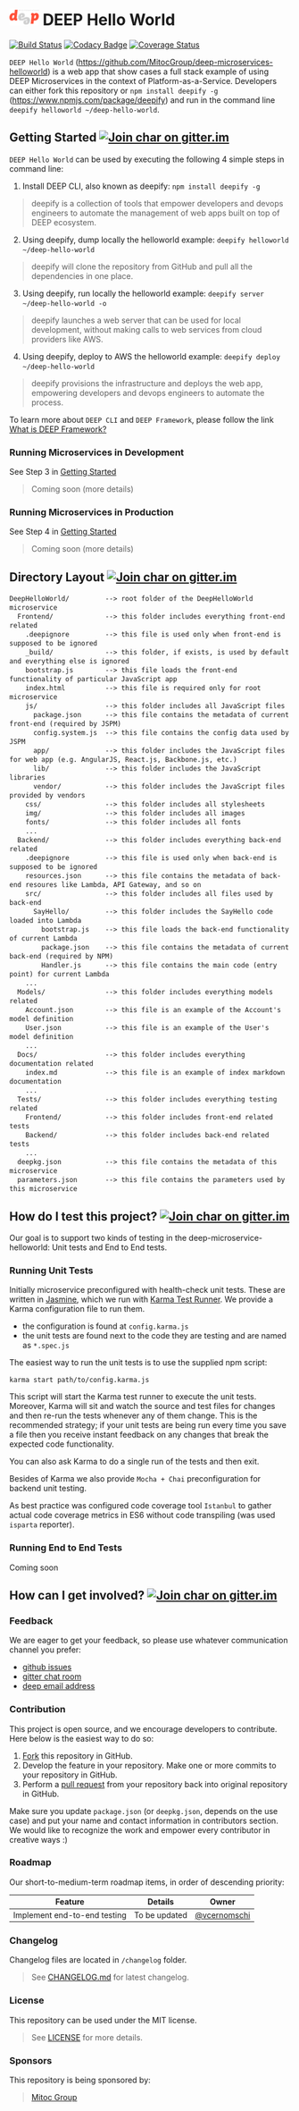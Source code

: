 ![Digital Enterprise End-to-end Platform Microservices](https://github.com/MitocGroup/deep-microservices-helloworld/blob/master/src/DeepHelloWorld/Frontend/img/logo.png) DEEP Hello World 
==================

[![Build Status](https://travis-ci.org/MitocGroup/deep-microservices-helloworld.svg?branch=master)](https://travis-ci.org/MitocGroup/deep-microservices-helloworld)
[![Codacy Badge](https://api.codacy.com/project/badge/9583758a5b30454580527e4f90abc564)](https://www.codacy.com/app/MitocGroup/deep-microservices-helloworld)
[![Coverage Status](https://coveralls.io/repos/MitocGroup/deep-microservices-helloworld/badge.svg?branch=master&service=github)](https://coveralls.io/github/MitocGroup/deep-microservices-helloworld)

`DEEP Hello World` (https://github.com/MitocGroup/deep-microservices-helloworld) is a web app that show cases 
a full stack example of using DEEP Microservices in the context of Platform-as-a-Service. Developers can either 
fork this repository or `npm install deepify -g` (https://www.npmjs.com/package/deepify) and run in the command line
`deepify helloworld ~/deep-hello-world`.

## Getting Started [![Join char on gitter.im](https://img.shields.io/badge/%E2%8A%AA%20gitter%20-join%20chat%20%E2%86%92-brightgreen.svg)](https://gitter.im/MitocGroup/deep-framework)

`DEEP Hello World` can be used by executing the following 4 simple steps in command line:

1. Install DEEP CLI, also known as deepify: `npm install deepify -g`
> deepify is a collection of tools that empower developers and devops engineers to automate
the management of web apps built on top of DEEP ecosystem.

2. Using deepify, dump locally the helloworld example: `deepify helloworld ~/deep-hello-world`
> deepify will clone the repository from GitHub and pull all the dependencies in one place.

3. Using deepify, run locally the helloworld example: `deepify server ~/deep-hello-world -o`
> deepify launches a web server that can be used for local development, without making calls
to web services from cloud providers like AWS.

4. Using deepify, deploy to AWS the helloworld example: `deepify deploy ~/deep-hello-world`
> deepify provisions the infrastructure and deploys the web app, empowering developers and
devops engineers to automate the process.

To learn more about `DEEP CLI` and `DEEP Framework`, please follow the link
[What is DEEP Framework?](https://github.com/MitocGroup/deep-framework/blob/master/README.md#what-is-deep-framework-)

### Running Microservices in Development

See Step 3 in 
[Getting Started](https://github.com/MitocGroup/deep-microservices-helloworld/blob/master/README.md#getting-started)
> Coming soon (more details)

### Running Microservices in Production

See Step 4 in 
[Getting Started](https://github.com/MitocGroup/deep-microservices-hellowworld/blob/master/README.md#getting-started)
> Coming soon (more details)


## Directory Layout [![Join char on gitter.im](https://img.shields.io/badge/%E2%8A%AA%20gitter%20-join%20chat%20%E2%86%92-brightgreen.svg)](https://gitter.im/MitocGroup/deep-framework)

```
DeepHelloWorld/         --> root folder of the DeepHelloWorld microservice
  Frontend/             --> this folder includes everything front-end related
    .deepignore         --> this file is used only when front-end is supposed to be ignored
    _build/             --> this folder, if exists, is used by default and everything else is ignored
    bootstrap.js        --> this file loads the front-end functionality of particular JavaScript app
    index.html          --> this file is required only for root microservice
    js/                 --> this folder includes all JavaScript files
      package.json      --> this file contains the metadata of current front-end (required by JSPM)
      config.system.js  --> this file contains the config data used by JSPM
      app/              --> this folder includes the JavaScript files for web app (e.g. AngularJS, React.js, Backbone.js, etc.)
      lib/              --> this folder includes the JavaScript libraries
      vendor/           --> this folder includes the JavaScript files provided by vendors
    css/                --> this folder includes all stylesheets
    img/                --> this folder includes all images
    fonts/              --> this folder includes all fonts
    ...
  Backend/              --> this folder includes everything back-end related
    .deepignore         --> this file is used only when back-end is supposed to be ignored
    resources.json      --> this file contains the metadata of back-end resoures like Lambda, API Gateway, and so on
    src/                --> this folder includes all files used by back-end
      SayHello/         --> this folder includes the SayHello code loaded into Lambda
        bootstrap.js    --> this file loads the back-end functionality of current Lambda
        package.json    --> this file contains the metadata of current back-end (required by NPM)
        Handler.js      --> this file contains the main code (entry point) for current Lambda
    ...
  Models/               --> this folder includes everything models related
    Account.json        --> this file is an example of the Account's model definition
    User.json           --> this file is an example of the User's model definition
    ...
  Docs/                 --> this folder includes everything documentation related
    index.md            --> this file is an example of index markdown documentation
    ...
  Tests/                --> this folder includes everything testing related
    Frontend/           --> this folder includes front-end related tests
    Backend/            --> this folder includes back-end related tests
    ...
  deepkg.json           --> this file contains the metadata of this microservice
  parameters.json       --> this file contains the parameters used by this microservice
```


## How do I test this project? [![Join char on gitter.im](https://img.shields.io/badge/%E2%8A%AA%20gitter%20-join%20chat%20%E2%86%92-brightgreen.svg)](https://gitter.im/MitocGroup/deep-framework)

Our goal is to support two kinds of testing in the deep-microservice-helloworld: Unit tests and End to End tests.

### Running Unit Tests

Initially microservice preconfigured with health-check unit tests. These are written in
[Jasmine](https://github.com/jasmine/jasmine), which we run with 
[Karma Test Runner](https://github.com/karma-runner/karma). We provide a Karma configuration file to run them.

* the configuration is found at `config.karma.js`
* the unit tests are found next to the code they are testing and are named as `*.spec.js`

The easiest way to run the unit tests is to use the supplied npm script:

```
karma start path/to/config.karma.js
```

This script will start the Karma test runner to execute the unit tests. Moreover, Karma will sit and
watch the source and test files for changes and then re-run the tests whenever any of them change.
This is the recommended strategy; if your unit tests are being run every time you save a file then
you receive instant feedback on any changes that break the expected code functionality.

You can also ask Karma to do a single run of the tests and then exit.  

Besides of Karma we also provide ```Mocha + Chai``` preconfiguration for backend unit testing.

As best practice was configured code coverage tool ```Istanbul``` to gather actual code coverage metrics in ES6 
without code transpiling (was used ```isparta``` reporter).

### Running End to End Tests

Coming soon


## How can I get involved? [![Join char on gitter.im](https://img.shields.io/badge/%E2%8A%AA%20gitter%20-join%20chat%20%E2%86%92-brightgreen.svg)](https://gitter.im/MitocGroup/deep-framework)

### Feedback

We are eager to get your feedback, so please use whatever communication channel you prefer:
- [github issues](https://github.com/MitocGroup/deep-microservices-helloworld/issues)
- [gitter chat room](https://gitter.im/MitocGroup/deep-framework)
- [deep email address](mailto:feedback@deep.mg)

### Contribution

This project is open source, and we encourage developers to contribute. Here below is the easiest way to do so:

1. [Fork](http://help.github.com/forking/) this repository in GitHub.
2. Develop the feature in your repository. Make one or more commits to your repository in GitHub.
3. Perform a [pull request](http://help.github.com/pull-requests/) from your repository back into original repository in GitHub.

Make sure you update `package.json` (or `deepkg.json`, depends on the use case) and put your name and contact information in contributors section. We would like to recognize the work and empower every contributor in creative ways :)

### Roadmap

Our short-to-medium-term roadmap items, in order of descending priority:

Feature | Details | Owner
--------|---------|------
Implement end-to-end testing | To be updated | [@vcernomschi](https://github.com/vcernomschi)

### Changelog

Changelog files are located in `/changelog` folder.
> See [CHANGELOG.md](https://github.com/MitocGroup/deep-microservices-helloworld/blob/master/CHANGELOG.md) for latest changelog.

### License

This repository can be used under the MIT license.
> See [LICENSE](https://github.com/MitocGroup/deep-microservices-helloworld/blob/master/LICENSE) for more details.

### Sponsors

This repository is being sponsored by:
> [Mitoc Group](http://www.mitocgroup.com)
